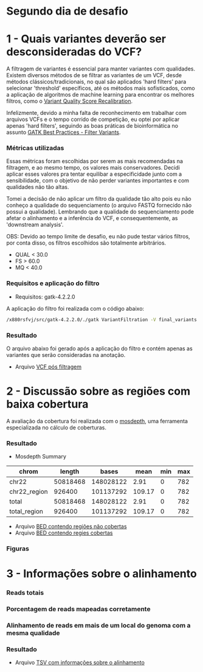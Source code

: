 # Segundo dia de desafio

# 1 - Quais variantes deverão ser desconsideradas do VCF?

A filtragem de variantes é essencial para manter variantes com qualidades. Existem diversos métodos de se filtrar as variantes de um VCF, desde métodos clássicos/tradicionais, no qual são aplicados 'hard filters' para selecionar 'threshold' específicos, até os métodos mais sofisticados, como a aplicação de algoritmos de machine learning para encontrar os melhores filtros, como o [Variant Quality Score Recalibration](https://gatk.broadinstitute.org/hc/en-us/articles/360035531612-Variant-Quality-Score-Recalibration-VQSR-). 

Infelizmente, devido a minha falta de reconhecimento em trabalhar com arquivos VCFs e o tempo corrido de competição, eu optei por aplicar apenas 'hard filters', seguindo as boas práticas de bioinformática no assunto [GATK Best Practices - Filter Variants](https://gatk.broadinstitute.org/hc/en-us/articles/360035531112--How-to-Filter-variants-either-with-VQSR-or-by-hard-filtering).

### Métricas utilizadas

Essas métricas foram escolhidas por serem as mais recomendadas na filtragem, e ao mesmo tempo, os valores mais conservadores. Decidi aplicar esses valores pra tentar equilibar a especificidade junto com a sensibilidade, com o objetivo de não perder variantes importantes e com qualidades não tão altas. 

Tomei a decisão de não aplicar um filtro da qualidade tão alto pois eu não conheço a qualidade do sequenciamento (o arquivo FASTQ fornecido não possui a qualidade). Lembrando que a qualidade do sequenciamento pode afetar o alinhamento e a inferência do VCF, e consequentemente, as 'downstream analysis'.

OBS: Devido ao tempo limite de desafio, eu não pude testar vários filtros, por conta disso, os filtros escolhidos são totalmente arbitrários.

* QUAL < 30.0
* FS > 60.0
* MQ < 40.0

### Requisitos e aplicação do filtro

* Requisitos: gatk-4.2.2.0

A aplicação do filtro foi realizada com o código abaixo:

```bash
/x880rsfvj/src/gatk-4.2.2.0/./gatk VariantFiltration -V final_variants.vcf -filter "QUAL < 30.0" --filter-name "QUAL30" -filter "FS > 60.0" --filter-name "FS60" -filter "MQ < 40.0" --filter-name "MQ40" -O filtered_final_variants.vcf 
```

### Resultado

O arquivo abaixo foi gerado após a aplicação do filtro e contém apenas as variantes que serão consideradas na anotação.

- Arquivo [VCF pós filtragem](https://github.com/felipevzps/x880rsfvj/blob/main/dia_2/filtered_final_variants.vcf.gz)

# 2 - Discussão sobre as regiões com baixa cobertura

A avaliação da cobertura foi realizada com o [mosdepth](https://github.com/brentp/mosdepth), uma ferramenta especializada no cálculo de coberturas.

### Resultado

* Mosdepth Summary

|chrom |	length |	bases |	mean |	min |	max |
| ---- | ---- | ---- | ---- | ---- | ---- |
|chr22 |	50818468	 | 148028122 |	2.91 |	0 |	782 |
|chr22_region |	926400	 | 101137292 |	109.17 |	0 |	782 |
|total | 	50818468 |	148028122 |	2.91 |	0 |	782 |
|total_region |	926400 |	101137292 |	109.17 |	0	 | 782 |

- Arquivo [BED contendo regiões não cobertas](https://github.com/felipevzps/x880rsfvj/blob/main/dia_2/regioes_nao_cobertas.bed)
- Arquivo [BED contendo regies cobertas](https://github.com/felipevzps/x880rsfvj/blob/main/dia_2/sample-output.regions.bed.gz)

### Figuras

# 3 - Informações sobre o alinhamento

### Reads totais

### Porcentagem de reads mapeadas corretamente

### Alinhamento de reads em mais de um local do genoma com a mesma qualidade

### Resultado

- Arquivo [TSV com informações sobre o alinhamento]() 
